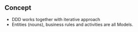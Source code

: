 ## Concept
- DDD works together with iterative approach
- Entities (nouns), business rules and activities are all Models.
